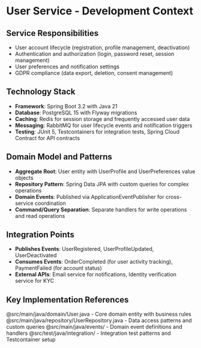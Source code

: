 # User Service - Development Context

## Service Responsibilities
- User account lifecycle (registration, profile management, deactivation)
- Authentication and authorization (login, password reset, session management)
- User preferences and notification settings
- GDPR compliance (data export, deletion, consent management)

## Technology Stack
- **Framework**: Spring Boot 3.2 with Java 21
- **Database**: PostgreSQL 15 with Flyway migrations
- **Caching**: Redis for session storage and frequently accessed user data
- **Messaging**: RabbitMQ for user lifecycle events and notification triggers
- **Testing**: JUnit 5, Testcontainers for integration tests, Spring Cloud Contract for API contracts

## Domain Model and Patterns
- **Aggregate Root**: User entity with UserProfile and UserPreferences value objects
- **Repository Pattern**: Spring Data JPA with custom queries for complex operations
- **Domain Events**: Published via ApplicationEventPublisher for cross-service coordination
- **Command/Query Separation**: Separate handlers for write operations and read operations

## Integration Points
- **Publishes Events**: UserRegistered, UserProfileUpdated, UserDeactivated
- **Consumes Events**: OrderCompleted (for user activity tracking), PaymentFailed (for account status)
- **External APIs**: Email service for notifications, Identity verification service for KYC

## Key Implementation References
@src/main/java/domain/User.java - Core domain entity with business rules
@src/main/java/repository/UserRepository.java - Data access patterns and custom queries
@src/main/java/events/ - Domain event definitions and handlers
@src/test/java/integration/ - Integration test patterns and Testcontainer setup